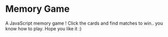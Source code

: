 # Memory Game

A JavaScript memory game !
Click the cards and find matches to win.. you know how to play.
Hope you like it :)
